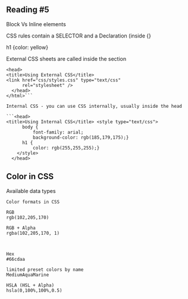 ## Reading #5 

Block Vs Inline elements

CSS rules contain a SELECTOR and a Declaration (inside {}

h1 {color: yellow}

External CSS sheets are called inside the <head> section

```<html>
<head>
<title>Using External CSS</title>
<link href="css/styles.css" type="text/css"
      rel="stylesheet" />
  </head>
</html>```

Internal CSS - you can use CSS internally, usually inside the head

```<head>
<title>Using Internal CSS</title> <style type="text/css">
      body {
          font-family: arial;
          background-color: rgb(185,179,175);}
      h1 {
          color: rgb(255,255,255);}
    </style>
  </head>
```

## Color in CSS

Available data types

```
Color formats in CSS 

RGB
rgb(102,205,170)

RGB + Alpha
rgba(102,205,170, 1)



Hex
#66cdaa

limited preset colors by name
MediumAquaMarine

HSLA (HSL + Alpha)
hsla(0,100%,100%,0.5)
```

